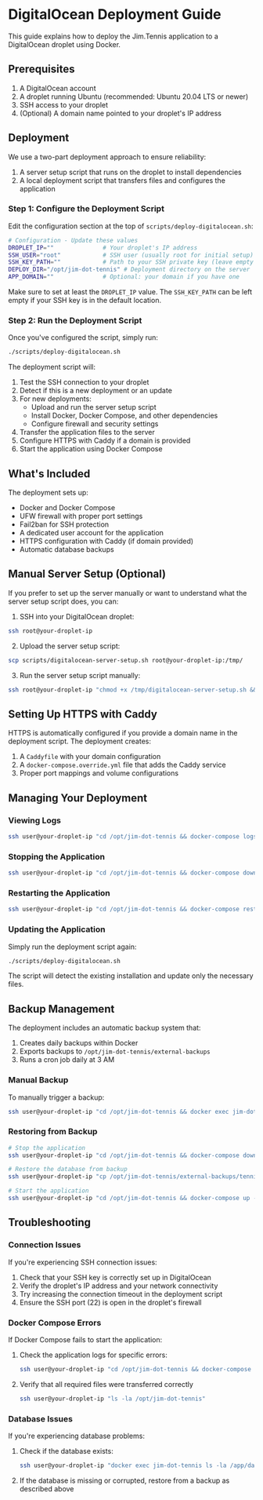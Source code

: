 # DigitalOcean Deployment Guide

This guide explains how to deploy the Jim.Tennis application to a DigitalOcean droplet using Docker.

## Prerequisites

1. A DigitalOcean account
2. A droplet running Ubuntu (recommended: Ubuntu 20.04 LTS or newer)
3. SSH access to your droplet
4. (Optional) A domain name pointed to your droplet's IP address

## Deployment

We use a two-part deployment approach to ensure reliability:

1. A server setup script that runs on the droplet to install dependencies
2. A local deployment script that transfers files and configures the application

### Step 1: Configure the Deployment Script

Edit the configuration section at the top of `scripts/deploy-digitalocean.sh`:

```bash
# Configuration - Update these values
DROPLET_IP=""              # Your droplet's IP address
SSH_USER="root"            # SSH user (usually root for initial setup)
SSH_KEY_PATH=""            # Path to your SSH private key (leave empty for default)
DEPLOY_DIR="/opt/jim-dot-tennis" # Deployment directory on the server
APP_DOMAIN=""              # Optional: your domain if you have one
```

Make sure to set at least the `DROPLET_IP` value. The `SSH_KEY_PATH` can be left empty if your SSH key is in the default location.

### Step 2: Run the Deployment Script

Once you've configured the script, simply run:

```bash
./scripts/deploy-digitalocean.sh
```

The deployment script will:

1. Test the SSH connection to your droplet
2. Detect if this is a new deployment or an update
3. For new deployments:
   - Upload and run the server setup script
   - Install Docker, Docker Compose, and other dependencies
   - Configure firewall and security settings
4. Transfer the application files to the server
5. Configure HTTPS with Caddy if a domain is provided
6. Start the application using Docker Compose

## What's Included

The deployment sets up:

- Docker and Docker Compose
- UFW firewall with proper port settings
- Fail2ban for SSH protection
- A dedicated user account for the application
- HTTPS configuration with Caddy (if domain provided)
- Automatic database backups

## Manual Server Setup (Optional)

If you prefer to set up the server manually or want to understand what the server setup script does, you can:

1. SSH into your DigitalOcean droplet:

```bash
ssh root@your-droplet-ip
```

2. Upload the server setup script:

```bash
scp scripts/digitalocean-server-setup.sh root@your-droplet-ip:/tmp/
```

3. Run the server setup script manually:

```bash
ssh root@your-droplet-ip "chmod +x /tmp/digitalocean-server-setup.sh && sudo /tmp/digitalocean-server-setup.sh"
```

## Setting Up HTTPS with Caddy

HTTPS is automatically configured if you provide a domain name in the deployment script. The deployment creates:

1. A `Caddyfile` with your domain configuration
2. A `docker-compose.override.yml` file that adds the Caddy service
3. Proper port mappings and volume configurations

## Managing Your Deployment

### Viewing Logs

```bash
ssh user@your-droplet-ip "cd /opt/jim-dot-tennis && docker-compose logs -f"
```

### Stopping the Application

```bash
ssh user@your-droplet-ip "cd /opt/jim-dot-tennis && docker-compose down"
```

### Restarting the Application

```bash
ssh user@your-droplet-ip "cd /opt/jim-dot-tennis && docker-compose restart"
```

### Updating the Application

Simply run the deployment script again:

```bash
./scripts/deploy-digitalocean.sh
```

The script will detect the existing installation and update only the necessary files.

## Backup Management

The deployment includes an automatic backup system that:

1. Creates daily backups within Docker
2. Exports backups to `/opt/jim-dot-tennis/external-backups`
3. Runs a cron job daily at 3 AM

### Manual Backup

To manually trigger a backup:

```bash
ssh user@your-droplet-ip "cd /opt/jim-dot-tennis && docker exec jim-dot-tennis-backup sh -c 'sqlite3 /data/tennis.db \".backup /backups/tennis-\$(date +%Y-%m-%d-%H%M%S)-manual.db\"'"
```

### Restoring from Backup

```bash
# Stop the application
ssh user@your-droplet-ip "cd /opt/jim-dot-tennis && docker-compose down"

# Restore the database from backup
ssh user@your-droplet-ip "cp /opt/jim-dot-tennis/external-backups/tennis-backup-file.db /var/lib/docker/volumes/jim-dot-tennis-data/_data/tennis.db"

# Start the application
ssh user@your-droplet-ip "cd /opt/jim-dot-tennis && docker-compose up -d"
```

## Troubleshooting

### Connection Issues

If you're experiencing SSH connection issues:

1. Check that your SSH key is correctly set up in DigitalOcean
2. Verify the droplet's IP address and your network connectivity
3. Try increasing the connection timeout in the deployment script
4. Ensure the SSH port (22) is open in the droplet's firewall

### Docker Compose Errors

If Docker Compose fails to start the application:

1. Check the application logs for specific errors:
   ```bash
   ssh user@your-droplet-ip "cd /opt/jim-dot-tennis && docker-compose logs"
   ```

2. Verify that all required files were transferred correctly
   ```bash
   ssh user@your-droplet-ip "ls -la /opt/jim-dot-tennis"
   ```

### Database Issues

If you're experiencing database problems:

1. Check if the database exists:
   ```bash
   ssh user@your-droplet-ip "docker exec jim-dot-tennis ls -la /app/data"
   ```

2. If the database is missing or corrupted, restore from a backup as described above